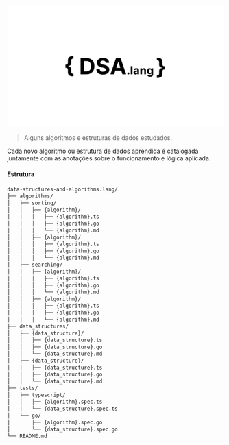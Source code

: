 ![Descrição do GIF](/assets/dsa-lang.svg)

> Alguns algoritmos e estruturas de dados estudados.

Cada novo algoritmo ou estrutura de dados aprendida é catalogada juntamente com as anotações sobre o funcionamento e lógica aplicada.

#### Estrutura

```textplain
data-structures-and-algorithms.lang/
├── algorithms/
│   ├── sorting/
│   │   ├── {algorithm}/
│   │   │   ├── {algorithm}.ts
│   │   │   ├── {algorithm}.go
│   │   │   └── {algorithm}.md
│   │   ├── {algorithm}/
│   │   │   ├── {algorithm}.ts
│   │   │   ├── {algorithm}.go
│   │   │   └── {algorithm}.md
│   ├── searching/
│   │   ├── {algorithm}/
│   │   │   ├── {algorithm}.ts
│   │   │   ├── {algorithm}.go
│   │   │   └── {algorithm}.md
│   │   ├── {algorithm}/
│   │   │   ├── {algorithm}.ts
│   │   │   ├── {algorithm}.go
│   │   │   └── {algorithm}.md
├── data_structures/
│   ├── {data_structure}/
│   │   ├── {data_structure}.ts
│   │   ├── {data_structure}.go
│   │   └── {data_structure}.md
│   ├── {data_structure}/
│   │   ├── {data_structure}.ts
│   │   ├── {data_structure}.go
│   │   └── {data_structure}.md
├── tests/
│   ├── typescript/
│   │   ├── {algorithm}.spec.ts
│   │   └── {data_structure}.spec.ts
│   └── go/
│       ├── {algorithm}.spec.go
│       └── {data_structure}.spec.go
└── README.md
```

